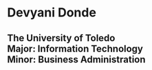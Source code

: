 <h1>
Devyani Donde
</h1>
<h2>
The University of Toledo</br>
Major: Information Technology</br>
Minor: Business Administration</br>
</h2>
